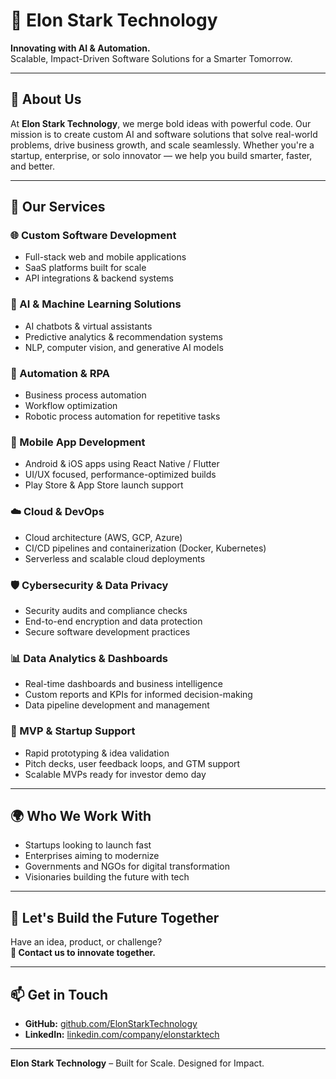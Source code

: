 
# 🚀 Elon Stark Technology

**Innovating with AI & Automation.**  
Scalable, Impact-Driven Software Solutions for a Smarter Tomorrow.

---

## 🧠 About Us

At **Elon Stark Technology**, we merge bold ideas with powerful code. Our mission is to create custom AI and software solutions that solve real-world problems, drive business growth, and scale seamlessly. Whether you're a startup, enterprise, or solo innovator — we help you build smarter, faster, and better.

---

## 💼 Our Services

### 🌐 Custom Software Development
- Full-stack web and mobile applications
- SaaS platforms built for scale
- API integrations & backend systems

### 🤖 AI & Machine Learning Solutions
- AI chatbots & virtual assistants
- Predictive analytics & recommendation systems
- NLP, computer vision, and generative AI models

### 🧩 Automation & RPA
- Business process automation
- Workflow optimization
- Robotic process automation for repetitive tasks

### 📱 Mobile App Development
- Android & iOS apps using React Native / Flutter
- UI/UX focused, performance-optimized builds
- Play Store & App Store launch support

### ☁️ Cloud & DevOps
- Cloud architecture (AWS, GCP, Azure)
- CI/CD pipelines and containerization (Docker, Kubernetes)
- Serverless and scalable cloud deployments

### 🛡️ Cybersecurity & Data Privacy
- Security audits and compliance checks
- End-to-end encryption and data protection
- Secure software development practices

### 📊 Data Analytics & Dashboards
- Real-time dashboards and business intelligence
- Custom reports and KPIs for informed decision-making
- Data pipeline development and management

### 🧪 MVP & Startup Support
- Rapid prototyping & idea validation
- Pitch decks, user feedback loops, and GTM support
- Scalable MVPs ready for investor demo day

---

## 🌍 Who We Work With

- Startups looking to launch fast
- Enterprises aiming to modernize
- Governments and NGOs for digital transformation
- Visionaries building the future with tech

---

## 🤝 Let's Build the Future Together

Have an idea, product, or challenge?  
**📩 Contact us to innovate together.**  

---

## 📫 Get in Touch

- **GitHub:** [github.com/ElonStarkTechnology](https://github.com/ElonStarkTech)
- **LinkedIn:** [linkedin.com/company/elonstarktech](https://www.linkedin.com/company/elon-stark-technology)

---

**Elon Stark Technology** – Built for Scale. Designed for Impact.  

<!--

**Here are some ideas to get you started:**

🙋‍♀️ A short introduction - what is your organization all about?
🌈 Contribution guidelines - how can the community get involved?
👩‍💻 Useful resources - where can the community find your docs? Is there anything else the community should know?
🍿 Fun facts - what does your team eat for breakfast?
🧙 Remember, you can do mighty things with the power of [Markdown](https://docs.github.com/github/writing-on-github/getting-started-with-writing-and-formatting-on-github/basic-writing-and-formatting-syntax)
-->
